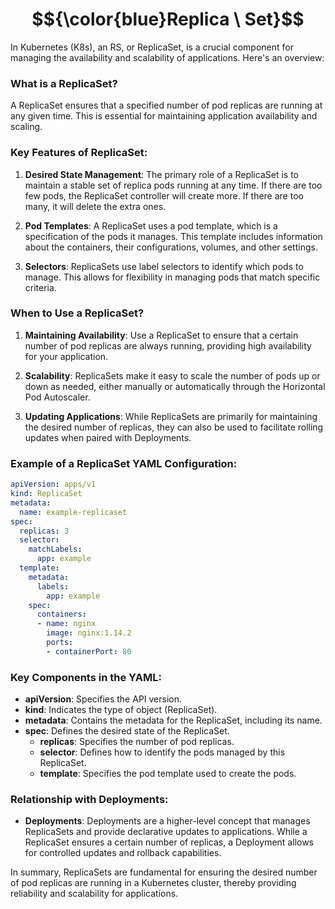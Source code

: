 # $${\color{blue}Replica \ Set}$$
In Kubernetes (K8s), an RS, or ReplicaSet, is a crucial component for managing the availability and scalability of applications. Here's an overview:

### What is a ReplicaSet?

A ReplicaSet ensures that a specified number of pod replicas are running at any given time. This is essential for maintaining application availability and scaling.

### Key Features of ReplicaSet:

1. **Desired State Management**: The primary role of a ReplicaSet is to maintain a stable set of replica pods running at any time. If there are too few pods, the ReplicaSet controller will create more. If there are too many, it will delete the extra ones.

2. **Pod Templates**: A ReplicaSet uses a pod template, which is a specification of the pods it manages. This template includes information about the containers, their configurations, volumes, and other settings.

3. **Selectors**: ReplicaSets use label selectors to identify which pods to manage. This allows for flexibility in managing pods that match specific criteria.

### When to Use a ReplicaSet?

1. **Maintaining Availability**: Use a ReplicaSet to ensure that a certain number of pod replicas are always running, providing high availability for your application.

2. **Scalability**: ReplicaSets make it easy to scale the number of pods up or down as needed, either manually or automatically through the Horizontal Pod Autoscaler.

3. **Updating Applications**: While ReplicaSets are primarily for maintaining the desired number of replicas, they can also be used to facilitate rolling updates when paired with Deployments.

### Example of a ReplicaSet YAML Configuration:

```yaml
apiVersion: apps/v1
kind: ReplicaSet
metadata:
  name: example-replicaset
spec:
  replicas: 3
  selector:
    matchLabels:
      app: example
  template:
    metadata:
      labels:
        app: example
    spec:
      containers:
      - name: nginx
        image: nginx:1.14.2
        ports:
        - containerPort: 80
```

### Key Components in the YAML:

- **apiVersion**: Specifies the API version.
- **kind**: Indicates the type of object (ReplicaSet).
- **metadata**: Contains the metadata for the ReplicaSet, including its name.
- **spec**: Defines the desired state of the ReplicaSet.
  - **replicas**: Specifies the number of pod replicas.
  - **selector**: Defines how to identify the pods managed by this ReplicaSet.
  - **template**: Specifies the pod template used to create the pods.

### Relationship with Deployments:

- **Deployments**: Deployments are a higher-level concept that manages ReplicaSets and provide declarative updates to applications. While a ReplicaSet ensures a certain number of replicas, a Deployment allows for controlled updates and rollback capabilities.

In summary, ReplicaSets are fundamental for ensuring the desired number of pod replicas are running in a Kubernetes cluster, thereby providing reliability and scalability for applications.
